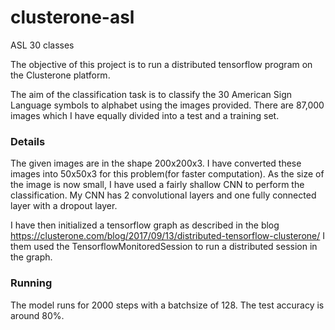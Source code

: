 # clusterone-asl
ASL 30 classes

The objective of this project is to run a distributed tensorflow program on the Clusterone platform.

The aim of the classification task is to classify the 30 American Sign Language symbols to alphabet using the images provided. There are 87,000 images which I have equally divided into a test and a training set.

### Details
The given images are in the shape 200x200x3. I have converted these images into 50x50x3 for this problem(for faster computation). As the size of the image is now small, I have used a fairly shallow CNN to perform the classification. My CNN has 2 convolutional layers and one fully connected layer with a dropout layer.

I have then initialized a tensorflow graph as described in the blog https://clusterone.com/blog/2017/09/13/distributed-tensorflow-clusterone/
I them used the TensorflowMonitoredSession to run a distributed session in the graph.

### Running
The model runs for 2000 steps with a batchsize of 128. The test accuracy is around 80%.

